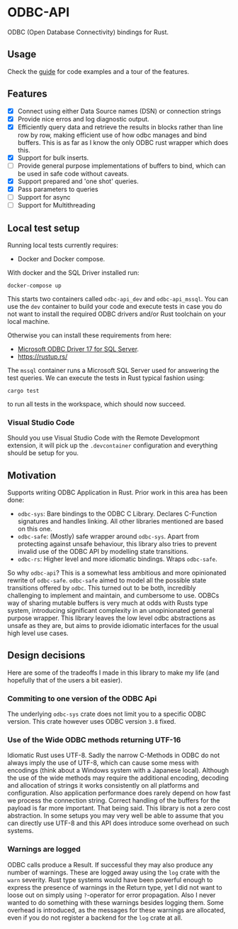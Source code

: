 # ODBC-API

ODBC (Open Database Connectivity) bindings for Rust.

## Usage

Check the [guide](https://docs.rs/odbc-api/latest/odbc_api/guide/index.html) for code examples and a tour of the features.

## Features

- [x] Connect using either Data Source names (DSN) or connection strings
- [x] Provide nice erros and log diagnostic output.
- [x] Efficiently query data and retrieve the results in blocks rather than line row by row, making efficient use of how odbc manages and bind buffers. This is as far as I know the only ODBC rust wrapper which does this.
- [x] Support for bulk inserts.
- [ ] Provide general purpose implementations of buffers to bind, which can be used in safe code without caveats.
- [x] Support prepared and 'one shot' queries.
- [x] Pass parameters to queries
- [ ] Support for async
- [ ] Support for Multithreading

## Local test setup

Running local tests currently requires:

* Docker and Docker compose.

With docker and the SQL Driver installed run:

```shell
docker-compose up
```

This starts two containers called `odbc-api_dev` and `odbc-api_mssql`. You can use the `dev` container to build your code and execute tests in case you do not want to install the required ODBC drivers and/or Rust toolchain on your local machine.

Otherwise you can install these requirements from here:

* [Microsoft ODBC Driver 17 for SQL Server](https://docs.microsoft.com/en-us/sql/connect/odbc/download-odbc-driver-for-sql-server?view=sql-server-ver15).
* <https://rustup.rs/>

The `mssql` container runs a Microsoft SQL Server used for answering the test queries. We can execute the tests in Rust typical fashion using:

```
cargo test
```

to run all tests in the workspace, which should now succeed.

### Visual Studio Code

Should you use Visual Studio Code with the Remote Developmont extension, it will pick up the `.devcontainer` configuration and everything should be setup for you.

## Motivation

Supports writing ODBC Application in Rust. Prior work in this area has been done:

* `odbc-sys`: Bare bindings to the ODBC C Library. Declares C-Function signatures and handles linking. All other libraries mentioned are based on this one.
* `odbc-safe`: (Mostly) safe wrapper around `odbc-sys`. Apart from protecting against unsafe behaviour, this library also tries to prevent invalid use of the ODBC API by modelling state transitions.
* `odbc-rs`: Higher level and more idiomatic bindings. Wraps `odbc-safe`.

So why `odbc-api`? This is a somewhat less ambitious and more opinionated rewrite of `odbc-safe`. `odbc-safe` aimed to model all the possible state transitions offered by `odbc`. This turned out to be both, incredibly challenging to implement and maintain, and cumbersome to use. ODBCs way of sharing mutable buffers is very much at odds with Rusts type system, introducing significant complexity in an unopinionated general purpose wrapper. This library leaves the low level odbc abstractions as unsafe as they are, but aims to provide idiomatic interfaces for the usual high level use cases.

## Design decisions

Here are some of the tradeoffs I made in this library to make my life (and hopefully that of the users a bit easier).

### Commiting to one version of the ODBC Api

The underlying `odbc-sys` crate does not limit you to a specific ODBC version. This crate however uses ODBC version `3.8` fixed.

### Use of the Wide ODBC methods returning UTF-16

Idiomatic Rust uses UTF-8. Sadly the narrow C-Methods in ODBC do not always imply the use of UTF-8, which can cause some mess with encodings (think about a Windows system with a Japanese local). Although the use of the wide methods may require the additional encoding, decoding and allocation of strings it works consistently on all platforms and configuration. Also application performance does rarely depend on how fast we process the connection string. Correct handling of the buffers for the payload is far more important. That being said. This library is not a zero cost abstraction. In some setups you may very well be able to assume that you can directly use UTF-8 and this API does introduce some overhead on such systems.

### Warnings are logged

ODBC calls produce a Result. If successful they may also produce any number of warnings. These are logged away using the `log` crate with the `warn` severity. Rust type systems would have been powerful enough to express the presence of warnings in the Return type, yet I did not want to loose out on simply using `?`-operator for error propagation. Also I never wanted to do something with these warnings besides logging them. Some overhead is introduced, as the messages for these warnings are allocated, even if you do not register a backend for the `log` crate at all.

